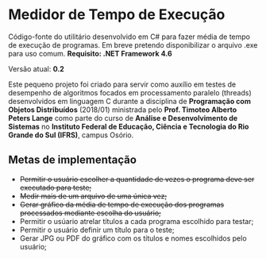 # Medidor de Tempo de Execução

Código-fonte do utilitário desenvolvido em C# para fazer média de tempo de execução de programas. Em breve pretendo disponibilizar o arquivo .exe para uso comum. **Requisito: .NET Framework 4.6**

Versão atual: **0.2**

Este pequeno projeto foi criado para servir como auxílio em testes de desempenho de algoritmos focados em processamento paralelo (threads) desenvolvidos em linguagem C durante a disciplina de **Programação com Objetos Distribuídos** (2018/01) ministrada pelo **Prof. Timoteo Alberto Peters Lange** como parte do curso de **Análise e Desenvolvimento de Sistemas** no **Instituto Federal de Educação, Ciência e Tecnologia do Rio Grande do Sul (IFRS)**, campus Osório.

## Metas de implementação

- ~~Permitir o usuário escolher a quantidade de vezes o programa deve ser executado para teste;~~
- ~~Medir mais de um arquivo de uma única vez;~~
- ~~Gerar gráfico da média de tempo de execução dos programas processados mediante escolha do usuário;~~
- Permitir o usúario atrelar títulos a cada programa escolhido para testar;
- Permitir o usuário definir um título para o teste;
- Gerar JPG ou PDF do gráfico com os títulos e nomes escolhidos pelo usuário; 

